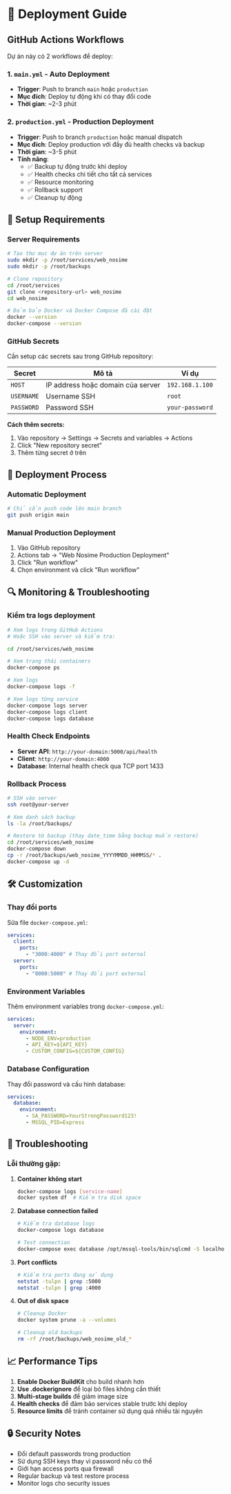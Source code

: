 # 🚀 Deployment Guide

## GitHub Actions Workflows

Dự án này có 2 workflows để deploy:

### 1. `main.yml` - Auto Deployment

- **Trigger**: Push to branch `main` hoặc `production`
- **Mục đích**: Deploy tự động khi có thay đổi code
- **Thời gian**: ~2-3 phút

### 2. `production.yml` - Production Deployment

- **Trigger**: Push to branch `production` hoặc manual dispatch
- **Mục đích**: Deploy production với đầy đủ health checks và backup
- **Thời gian**: ~3-5 phút
- **Tính năng**:
  - ✅ Backup tự động trước khi deploy
  - ✅ Health checks chi tiết cho tất cả services
  - ✅ Resource monitoring
  - ✅ Rollback support
  - ✅ Cleanup tự động

## 🔧 Setup Requirements

### Server Requirements

```bash
# Tạo thư mục dự án trên server
sudo mkdir -p /root/services/web_nosime
sudo mkdir -p /root/backups

# Clone repository
cd /root/services
git clone <repository-url> web_nosime
cd web_nosime

# Đảm bảo Docker và Docker Compose đã cài đặt
docker --version
docker-compose --version
```

### GitHub Secrets

Cần setup các secrets sau trong GitHub repository:

| Secret     | Mô tả                             | Ví dụ           |
| ---------- | --------------------------------- | --------------- |
| `HOST`     | IP address hoặc domain của server | `192.168.1.100` |
| `USERNAME` | Username SSH                      | `root`          |
| `PASSWORD` | Password SSH                      | `your-password` |

**Cách thêm secrets:**

1. Vào repository → Settings → Secrets and variables → Actions
2. Click "New repository secret"
3. Thêm từng secret ở trên

## 🎯 Deployment Process

### Automatic Deployment

```bash
# Chỉ cần push code lên main branch
git push origin main
```

### Manual Production Deployment

1. Vào GitHub repository
2. Actions tab → "Web Nosime Production Deployment"
3. Click "Run workflow"
4. Chọn environment và click "Run workflow"

## 🔍 Monitoring & Troubleshooting

### Kiểm tra logs deployment

```bash
# Xem logs trong GitHub Actions
# Hoặc SSH vào server và kiểm tra:

cd /root/services/web_nosime

# Xem trạng thái containers
docker-compose ps

# Xem logs
docker-compose logs -f

# Xem logs từng service
docker-compose logs server
docker-compose logs client
docker-compose logs database
```

### Health Check Endpoints

- **Server API**: `http://your-domain:5000/api/health`
- **Client**: `http://your-domain:4000`
- **Database**: Internal health check qua TCP port 1433

### Rollback Process

```bash
# SSH vào server
ssh root@your-server

# Xem danh sách backup
ls -la /root/backups/

# Restore từ backup (thay date_time bằng backup muốn restore)
cd /root/services/web_nosime
docker-compose down
cp -r /root/backups/web_nosime_YYYYMMDD_HHMMSS/* .
docker-compose up -d
```

## 🛠️ Customization

### Thay đổi ports

Sửa file `docker-compose.yml`:

```yaml
services:
  client:
    ports:
      - "3000:4000" # Thay đổi port external
  server:
    ports:
      - "8000:5000" # Thay đổi port external
```

### Environment Variables

Thêm environment variables trong `docker-compose.yml`:

```yaml
services:
  server:
    environment:
      - NODE_ENV=production
      - API_KEY=${API_KEY}
      - CUSTOM_CONFIG=${CUSTOM_CONFIG}
```

### Database Configuration

Thay đổi password và cấu hình database:

```yaml
services:
  database:
    environment:
      - SA_PASSWORD=YourStrongPassword123!
      - MSSQL_PID=Express
```

## 🚨 Troubleshooting

### Lỗi thường gặp:

1. **Container không start**

   ```bash
   docker-compose logs [service-name]
   docker system df  # Kiểm tra disk space
   ```

2. **Database connection failed**

   ```bash
   # Kiểm tra database logs
   docker-compose logs database

   # Test connection
   docker-compose exec database /opt/mssql-tools/bin/sqlcmd -S localhost -U sa -P 'Nosime44@'
   ```

3. **Port conflicts**

   ```bash
   # Kiểm tra ports đang sử dụng
   netstat -tulpn | grep :5000
   netstat -tulpn | grep :4000
   ```

4. **Out of disk space**

   ```bash
   # Cleanup Docker
   docker system prune -a --volumes

   # Cleanup old backups
   rm -rf /root/backups/web_nosime_old_*
   ```

## 📈 Performance Tips

1. **Enable Docker BuildKit** cho build nhanh hơn
2. **Use .dockerignore** để loại bỏ files không cần thiết
3. **Multi-stage builds** để giảm image size
4. **Health checks** để đảm bảo services stable trước khi deploy
5. **Resource limits** để tránh container sử dụng quá nhiều tài nguyên

## 🔒 Security Notes

- Đổi default passwords trong production
- Sử dụng SSH keys thay vì password nếu có thể
- Giới hạn access ports qua firewall
- Regular backup và test restore process
- Monitor logs cho security issues
